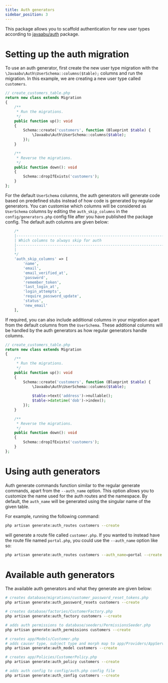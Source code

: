 ```yaml
---
title: Auth generators
sidebar_position: 3
---
```


This package allows you to scaffold authentication for new user types according to [javaabu/auth](https://github.com/Javaabu/auth) package.

# Setting up the auth migration

To use an auth generator, first create the new user type migration with the `\Javaabu\Auth\UserSchema::columns($table);` columns and run the migration. In this example, we are creating a new user type called `customers`.

```php
// create_customers_table.php
return new class extends Migration
{
    /**
     * Run the migrations.
     */
    public function up(): void
    {
        Schema::create('customers', function (Blueprint $table) {
            \Javaabu\Auth\UserSchema::columns($table);
        });     
    }

    /**
     * Reverse the migrations.
     */
    public function down(): void
    {
        Schema::dropIfExists('customers');
    }
};
```

For the default `UserSchema` columns, the auth generators will generate code based on predefined stubs instead of how code is generated by regular generators. You can customise which columns will be considered as `UserSchema` columns by editing the `auth_skip_columns` in the `config/generators.php` config file after you have published the package config. The default auth columns are given below:

```php
    /*
    |--------------------------------------------------------------------------
    | Which columns to always skip for auth
    |--------------------------------------------------------------------------
    |
    */
    'auth_skip_columns' => [
        'name',
        'email',
        'email_verified_at',
        'password',
        'remember_token',
        'last_login_at',
        'login_attempts',
        'require_password_update',
        'status',
        'new_email'
    ],
```

If required, you can also include additional columns in your migration apart from the default columns from the `UserSchema`. These additional columns will be handled by the auth generators as how regular generators handle columns.

```php
// create_customers_table.php
return new class extends Migration
{
    /**
     * Run the migrations.
     */
    public function up(): void
    {
        Schema::create('customers', function (Blueprint $table) {
            \Javaabu\Auth\UserSchema::columns($table);
            
            $table->text('address')->nullable();
            $table->datetime('dob')->index();
        });     
    }

    /**
     * Reverse the migrations.
     */
    public function down(): void
    {
        Schema::dropIfExists('customers');
    }
};
```

# Using auth generators

Auth generate commands function similar to the regular generate commands, apart from the `--auth_name` option. This option allows you to customize the name used for the auth routes and the namespace. By default, the `auth_name` will be generated using the singular name of the given table.

For example, running the following command:

```bash
php artisan generate:auth_routes customers --create
```

will generate a route file called `customer.php`. If you wanted to instead have the route file named `portal.php`, you could use the `--auth_name` option like so:

```bash
php artisan generate:auth_routes customers --auth_name=portal --create
```

# Available auth generators

The available auth generators and what they generate are given below:

```bash
# creates database/migrations/customer_password_reset_tokens.php
php artisan generate:auth_password_resets customers --create

# creates database/factories/CustomerFactory.php
php artisan generate:auth_factory customers --create

# adds auth permissions to database/seeders/PermissionsSeeder.php
php artisan generate:auth_permissions customers --create

# creates app/Models/Customer.php
# adds causer type, subject type and morph map to app/Providers/AppServiceProvider.php
php artisan generate:auth_model customers --create

# creates app/Policies/CustomerPolicy.php
php artisan generate:auth_policy customers --create

# adds auth config to config/auth.php config file
php artisan generate:auth_config customers --create
```
